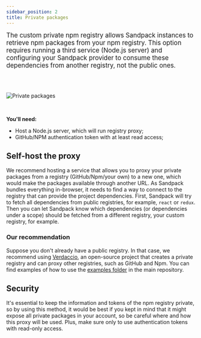 ```yaml
---
sidebar_position: 2
title: Private packages
---
```


<big>The custom private npm registry allows Sandpack instances to retrieve npm packages from your npm registry. This option requires running a third service (Node.js server) and configuring your Sandpack provider to consume these dependencies from another registry, not the public ones.</big>

<br/>
<br/>

![Private packages](/img/private-package.png)

<br/>

**You'll need:**
- Host a Node.js server, which will run registry proxy;
- GitHub/NPM authentication token with at least read access;

## Self-host the proxy

We recommend hosting a service that allows you to proxy your private packages from a registry (GitHub/Npm/your own) to a new one, which would make the packages available through another URL. 
As Sandpack bundles everything in-browser, it needs to find a way to connect to the registry that can provide the project dependencies. First, Sandpack will try to fetch all dependencies from public registries, for example, `react` or `redux`. Then you can let Sandpack know which dependencies (or dependencies under a scope) should be fetched from a different registry, your custom registry, for example.

### Our recommendation
Suppose you don't already have a public registry. In that case, we recommend using [Verdaccio](https://verdaccio.org/), an open-source project that creates a private registry and can proxy other registries, such as GitHub and Npm. 
You can find examples of how to use the [examples folder](https://github.com/codesandbox/sandpack/tree/main/examples) in the main repository.

## Security
It's essential to keep the information and tokens of the npm registry private, so by using this method, it would be best if you kept in mind that it might expose all private packages in your account, so be careful where and how this proxy will be used. Plus, make sure only to use authentication tokens with read-only access.
